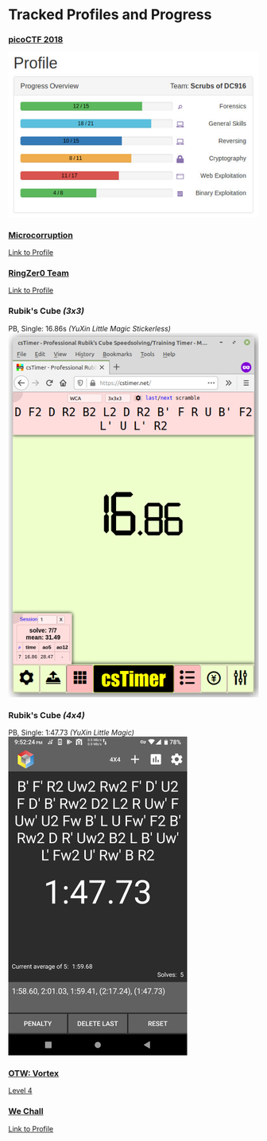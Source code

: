 # Tracked Profiles and Progress
### [picoCTF 2018](https://picoctf.com/about)
![pico2018](https://github.com/boneitis/ctf/raw/master/pico18.jpg)

### [Microcorruption](https://www.microcorruption.com/about)
[Link to Profile](https://microcorruption.com/profile/38325)

### [RingZer0 Team](https://ringzer0ctf.com/home)
[Link to Profile](https://ringzer0ctf.com/profile/17453/)

### Rubik's Cube *(3x3)*
PB, Single: 16.86s *(YuXin Little Magic Stickerless)*<br/>
![3x3](https://github.com/boneitis/ctf/blob/master/3x3pb.png)

### Rubik's Cube *(4x4)*
PB, Single: 1:47.73 *(YuXin Little Magic)*<br/>
![4x4](https://github.com/boneitis/ctf/blob/master/FiveTimer4.png)

### [OTW: Vortex](https://overthewire.org/wargames/vortex/)
[Level 4](https://overthewire.org/wargames/vortex/vortex4.html)

### [We Chall](https://www.wechall.net/)
[Link to Profile](https://www.wechall.net/profile/boneitis)
